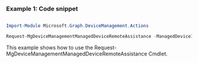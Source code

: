### Example 1: Code snippet

```powershell

Import-Module Microsoft.Graph.DeviceManagement.Actions

Request-MgDeviceManagementManagedDeviceRemoteAssistance -ManagedDeviceId $managedDeviceId

```
This example shows how to use the Request-MgDeviceManagementManagedDeviceRemoteAssistance Cmdlet.

